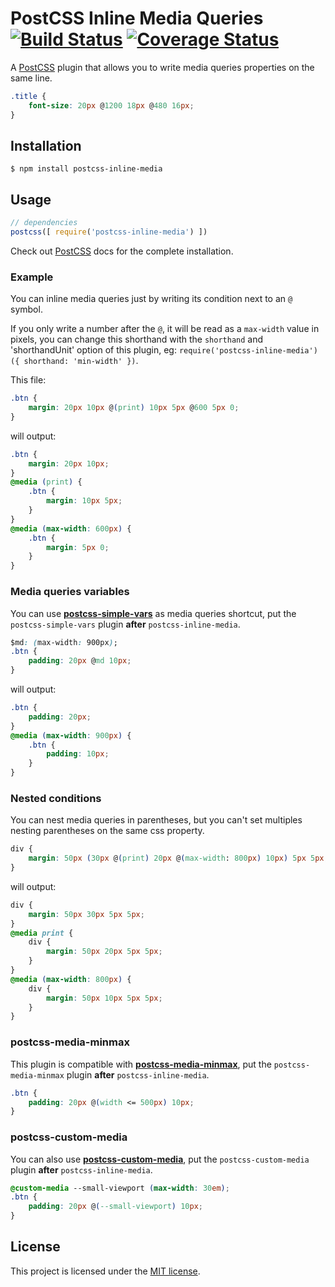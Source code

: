 # PostCSS Inline Media Queries [![Build Status](https://travis-ci.org/dimitrinicolas/postcss-inline-media.svg?branch=master)](https://travis-ci.org/dimitrinicolas/postcss-inline-media) [![Coverage Status](https://coveralls.io/repos/github/dimitrinicolas/postcss-inline-media/badge.svg?branch=master)](https://coveralls.io/github/dimitrinicolas/postcss-inline-media?branch=master)

A [PostCSS](https://github.com/postcss/postcss) plugin that allows you to write
media queries properties on the same line.

```css
.title {
    font-size: 20px @1200 18px @480 16px;
}
```

## Installation

```console
$ npm install postcss-inline-media
```

## Usage

```js
// dependencies
postcss([ require('postcss-inline-media') ])
```

Check out [PostCSS](https://github.com/postcss/postcss) docs for the complete
installation.

### Example

You can inline media queries just by writing its condition next to an `@`
symbol.

If you only write a number after the `@`, it will be read as a `max-width` value
in pixels, you can change this shorthand with the `shorthand` and
'shorthandUnit' option of this plugin, eg:
`require('postcss-inline-media')({ shorthand: 'min-width' })`.

This file:

```css
.btn {
    margin: 20px 10px @(print) 10px 5px @600 5px 0;
}
```

will output:

```css
.btn {
    margin: 20px 10px;
}
@media (print) {
    .btn {
        margin: 10px 5px;
    }
}
@media (max-width: 600px) {
    .btn {
        margin: 5px 0;
    }
}
```

### Media queries variables

You can use
[**postcss-simple-vars**](https://github.com/postcss/postcss-simple-vars) as
media queries shortcut, put the `postcss-simple-vars` plugin **after**
`postcss-inline-media`.

```css
$md: (max-width: 900px);
.btn {
    padding: 20px @md 10px;
}
```

will output:

```css
.btn {
    padding: 20px;
}
@media (max-width: 900px) {
    .btn {
        padding: 10px;
    }
}
```

### Nested conditions

You can nest media queries in parentheses, but you can't set multiples nesting
parentheses on the same css property.

```css
div {
    margin: 50px (30px @(print) 20px @(max-width: 800px) 10px) 5px 5px;
}
```

will output:

```css
div {
    margin: 50px 30px 5px 5px;
}
@media print {
    div {
        margin: 50px 20px 5px 5px;
    }
}
@media (max-width: 800px) {
    div {
        margin: 50px 10px 5px 5px;
    }
}
```

### postcss-media-minmax

This plugin is compatible with
[**postcss-media-minmax**](https://github.com/postcss/postcss-media-minmax), put
the `postcss-media-minmax` plugin **after** `postcss-inline-media`.

```css
.btn {
    padding: 20px @(width <= 500px) 10px;
}
```

### postcss-custom-media

You can also use
[**postcss-custom-media**](https://github.com/postcss/postcss-custom-media), put
the `postcss-custom-media` plugin **after** `postcss-inline-media`.

```css
@custom-media --small-viewport (max-width: 30em);
.btn {
    padding: 20px @(--small-viewport) 10px;
}
```

## License

This project is licensed under the [MIT license](LICENSE).
